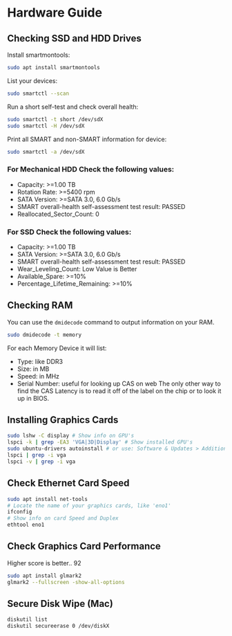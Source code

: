 # Hardware Guide

## Checking SSD and HDD Drives 
Install smartmontools:
```bash
sudo apt install smartmontools
```

List your devices:
```bash
sudo smartctl --scan
```

Run a short self-test and check overall health:
```bash
sudo smartctl -t short /dev/sdX
sudo smartctl -H /dev/sdX
```

Print all SMART and non-SMART information for device:
```bash
sudo smartctl -a /dev/sdX
```

### For Mechanical HDD Check the following values:  
- Capacity: >=1.00 TB
- Rotation Rate: >=5400 rpm
- SATA Version: >=SATA 3.0, 6.0 Gb/s
- SMART overall-health self-assessment test result: PASSED
- Reallocated_Sector_Count: 0

### For SSD Check the following values:  
- Capacity: >=1.00 TB
- SATA Version: >=SATA 3.0, 6.0 Gb/s
- SMART overall-health self-assessment test result: PASSED
- Wear_Leveling_Count: Low Value is Better
- Available_Spare: >=10%
- Percentage_Lifetime_Remaining: >=10%

## Checking RAM
You can use the `dmidecode` command to output information on your RAM.
```bash
sudo dmidecode -t memory
```
For each Memory Device it will list:  
- Type: like DDR3
- Size: in MB
- Speed: in MHz
- Serial Number: useful for looking up CAS on web
The only other way to find the CAS Latency is to read it off of the label on the chip or to look it up in BIOS.  

## Installing Graphics Cards
```bash
sudo lshw -C display # Show info on GPU's
lspci -k | grep -EA3 'VGA|3D|Display' # Show installed GPU's
sudo ubuntu-drivers autoinstall # or use: Software & Updates > Additional Drivers
lspci | grep -i vga
lspci -v | grep -i vga

```

## Check Ethernet Card Speed
```bash
sudo apt install net-tools
# Locate the name of your graphics cards, like 'eno1'
ifconfig
# Show info on card Speed and Duplex
ethtool eno1
```

## Check Graphics Card Performance
Higher score is better.. 92  
```bash
sudo apt install glmark2
glmark2 --fullscreen -show-all-options
```

## Secure Disk Wipe (Mac)
```bash
diskutil list
diskutil secureerase 0 /dev/diskX
```